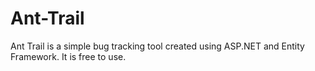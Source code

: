 # Ant-Trail

Ant Trail is a simple bug tracking tool created using ASP.NET and Entity Framework. It is free to use.
